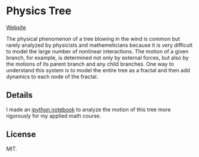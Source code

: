 # Physics Tree
[Website](https://greydanus.github.io/fractal_tree/index.html)

The physical phenomenon of a tree blowing in the wind is common but rarely analyzed by physicists and mathemeticians because it is very difficult to model the large number of nonlinear interactions. The motion of a given branch, for example, is determined not only by external forces, but also by the motions of its parent branch and any child branches. One way to understand this system is to model the entire tree as a fractal and then add dynamics to each node of the fractal.

## Details
I made an <a href="http://nbviewer.jupyter.org/github/greydanus/fractal_tree/blob/master/phase_space.ipynb">ipython notebook</a> to analyze the motion of this tree more rigorously for my applied math course.

## License

MIT.
